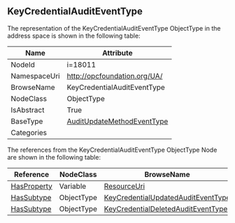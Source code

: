 <!-- objecttype -->
## KeyCredentialAuditEventType
  
<!-- end of text -->
The representation of the KeyCredentialAuditEventType ObjectType in the address space is shown in the following table:  

|Name|Attribute|
|---|---|
|NodeId|i=18011|
|NamespaceUri|http://opcfoundation.org/UA/|
|BrowseName|KeyCredentialAuditEventType|
|NodeClass|ObjectType|
|IsAbstract|True|
|BaseType|[AuditUpdateMethodEventType](../../ObjectTypes/AuditUpdateMethodEventType/readme.md)|
|Categories||

The references from the KeyCredentialAuditEventType ObjectType Node are shown in the following table:  

|Reference|NodeClass|BrowseName|DataType|TypeDefinition|ModellingRule|
|---|---|---|---|---|---|
|[HasProperty](../../ReferenceTypes/HasProperty/readme.md)|Variable|[ResourceUri](#ResourceUri)|[String](../../DataTypes/String/readme.md)|[PropertyType](../../VariableTypes/PropertyType/readme.md)|[Mandatory](../../Objects/Mandatory/readme.md)|
|[HasSubtype](../../ReferenceTypes/HasSubtype/readme.md)|ObjectType|[KeyCredentialUpdatedAuditEventType](#KeyCredentialUpdatedAuditEventType)||||
|[HasSubtype](../../ReferenceTypes/HasSubtype/readme.md)|ObjectType|[KeyCredentialDeletedAuditEventType](#KeyCredentialDeletedAuditEventType)||||


